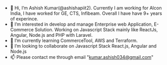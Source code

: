 - 👋 Hi, I’m Ashish Kumar(@ashishapiit2). Currently I am working for Alcon India, I have worked for GE, CTS, Infibeam. Overall I have have 9+ years of experince.
- 👀 I’m interested in develop and manage Enterprise web Application, E-Commerce Solution. Working on Javascript Stack mainly like ReactJs, Angular, Node.js and PHP with Laravel. 
- 🌱 I’m currently learning CommerceTool, AWS and Terraform. 
- 💞️ I’m looking to collaborate on Javascript Stack React.js, Angular and Node.js
- 📫 Please contact me through email "kumar.ashish034@gmail.com"

<!---
ashishapiit2/ashishapiit2 is a ✨ special ✨ repository because its `README.md` (this file) appears on your GitHub profile.
You can click the Preview link to take a look at your changes.
--->
